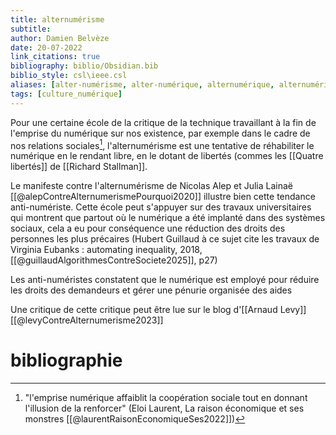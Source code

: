 ```yaml
---
title: alternumérisme
subtitle:
author: Damien Belvèze
date: 20-07-2022
link_citations: true
bibliography: biblio/Obsidian.bib
biblio_style: csl\ieee.csl
aliases: [alter-numérisme, alter-numérique, alternumérique, alternumériques]
tags: [culture_numérique]
---
```


Pour une certaine école de la critique de la technique travaillant à la fin de l'emprise du numérique sur nos existence, par exemple dans le cadre de nos relations sociales[^1], l'alternumérisme est une tentative de réhabiliter le numérique en le rendant libre, en le dotant de libertés (commes les [[Quatre libertés]] de [[Richard Stallman]]. 

Le manifeste contre l'alternumérisme de Nicolas Alep et Julia Lainaë [[@alepContreAlternumerismePourquoi2020]] illustre bien cette tendance anti-numériste.
Cette école peut s'appuyer sur des travaux universitaires qui montrent que partout où le numérique a été implanté dans des systèmes sociaux, cela a eu pour conséquence une réduction des droits des personnes les plus précaires (Hubert Guillaud à ce sujet cite les travaux de Virginia Eubanks : automating inequality, 2018, [[@guillaudAlgorithmesContreSociete2025]], p27)

Les anti-numéristes constatent que le numérique est employé pour réduire les droits des demandeurs et gérer une pénurie organisée des aides

Une critique de cette critique peut être lue sur le blog d'[[Arnaud Levy]] [[@levyContreAlternumerisme2023]]


[^1]: "l'emprise numérique affaiblit la coopération sociale tout en donnant l'illusion de la renforcer" (Eloi Laurent, La raison économique et ses monstres [[@laurentRaisonEconomiqueSes2022]])





# bibliographie

